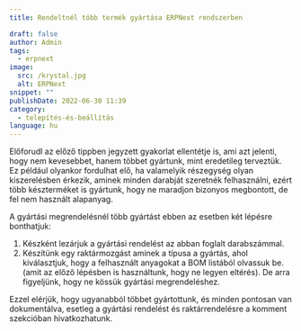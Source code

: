 ```yaml
---
title: Rendeltnél több termék gyártása ERPNext rendszerben

draft: false
author: Admin
tags:
  - erpnext
image:
  src: /krystal.jpg
  alt: ERPNext
snippet: ""
publishDate: 2022-06-30 11:39
category:
  - telepítés-és-beállítás
language: hu
---
```


Előforudl az előző tippben jegyzett gyakorlat ellentétje is, ami azt jelenti, hogy nem kevesebbet, hanem többet gyártunk, mint eredetileg terveztük. Ez például olyankor fordulhat elő, ha valamelyik részegység olyan kiszerelésben érkezik, aminek minden darabját szeretnék felhasználni, ezért több készterméket is gyártunk, hogy ne maradjon bizonyos megbontott, de fel nem használt alapanyag.

A gyártási megrendelésnél több gyártást ebben az esetben két lépésre bonthatjuk:

1. Készként lezárjuk a gyártási rendelést az abban foglalt darabszámmal.
2. Készítünk egy raktármozgást aminek a típusa a gyártás, ahol kiválasztjuk, hogy a felhasznált anyagokat a BOM listából olvassuk be. (amit az előző lépésben is használtunk, hogy ne legyen eltérés). De arra figyeljünk, hogy ne kössük gyártási megrendeléshez.

Ezzel elérjük, hogy ugyanabból többet gyártottunk, és minden pontosan van dokumentálva, esetleg a gyártási rendelést és raktárrendelésre a komment szekcióban hivatkozhatunk.
